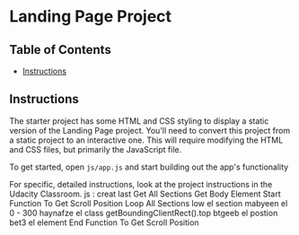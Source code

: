 # Landing Page Project

## Table of Contents

* [Instructions](#instructions)

## Instructions

The starter project has some HTML and CSS styling to display a static version of the Landing Page project. You'll need to convert this project from a static project to an interactive one. This will require modifying the HTML and CSS files, but primarily the JavaScript file.

To get started, open `js/app.js` and start building out the app's functionality

For specific, detailed instructions, look at the project instructions in the Udacity Classroom.
js :
creat last 
Get All Sections
Get Body Element
Start Function To Get Scroll Position
Loop All Sections
low el section mabyeen el 0 - 300 haynafze el class 
getBoundingClientRect().top btgeeb el postion bet3 el element
End Function To Get Scroll Position
